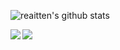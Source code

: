 ![reaitten's github stats](https://github-readme-stats.vercel.app/api?username=reaitten&show_icons=true&theme=dark&count_private=true)
  
<a href="https://github.com/anuraghazra/convoychat">
<img align="left" src="https://github-readme-stats.vercel.app/api/top-langs/?username=reaitten&theme=dark" />
</a>

<a href="https://t.me/ori001">
  <img src="https://img.shields.io/badge/@ori001-blue?style=social&logo=Telegram&theme=dark"/></a>
  

<!-- BLOG-POST-LIST:START -->
<!-- BLOG-POST-LIST:END -->
